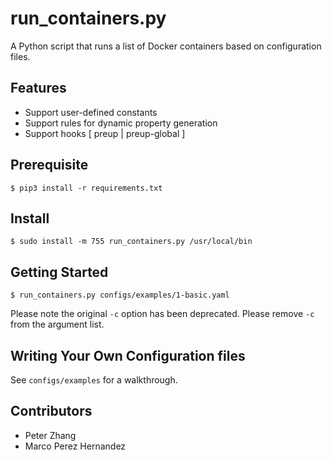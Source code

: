 # run_containers.py

A Python script that runs a list of Docker containers based on configuration files.

## Features

* Support user-defined constants
* Support rules for dynamic property generation
* Support hooks [ preup | preup-global ]

## Prerequisite

```
$ pip3 install -r requirements.txt
```

## Install

```
$ sudo install -m 755 run_containers.py /usr/local/bin
```

## Getting Started

```
$ run_containers.py configs/examples/1-basic.yaml
```

Please note the original `-c` option has been deprecated. Please remove `-c` from the argument list.

## Writing Your Own Configuration files

See `configs/examples` for a walkthrough.

## Contributors

* Peter Zhang
* Marco Perez Hernandez
